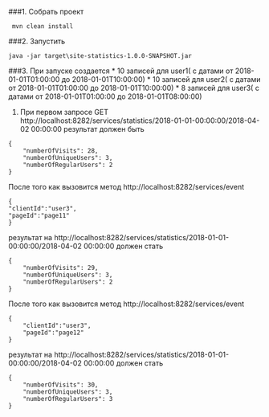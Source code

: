 ###1. Собрать проект
```
 mvn clean install
```
###2. Запустить
```
java -jar target\site-statistics-1.0.0-SNAPSHOT.jar

```
###3. При запуске создается
    * 10 записей для user1( с датами от 2018-01-01T01:00:00 до 2018-01-01T10:00:00)
    * 10 записей для user2( с датами от 2018-01-01T01:00:00 до 2018-01-01T10:00:00)
    * 8 записей для user3( с датами от 2018-01-01T01:00:00 до 2018-01-01T08:00:00)
        
1. При первом запросе GET http://localhost:8282/services/statistics/2018-01-01-00:00:00/2018-04-02 00:00:00
результат должен быть
```
{
    "numberOfVisits": 28,
    "numberOfUniqueUsers": 3,
    "numberOfRegularUsers": 2
}
```
После того как вызовится метод http://localhost:8282/services/event
```
{
"clientId":"user3",
"pageId":"page11"
}
```
результат на http://localhost:8282/services/statistics/2018-01-01-00:00:00/2018-04-02 00:00:00 должен стать
```
{
    "numberOfVisits": 29,
    "numberOfUniqueUsers": 3,
    "numberOfRegularUsers": 2
}
```
После того как вызовится метод http://localhost:8282/services/event
```
{
    "clientId":"user3",
    "pageId":"page12"
}
```
результат на http://localhost:8282/services/statistics/2018-01-01-00:00:00/2018-04-02 00:00:00 должен стать
```
{
    "numberOfVisits": 30,
    "numberOfUniqueUsers": 3,
    "numberOfRegularUsers": 3
}
```